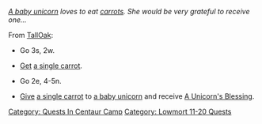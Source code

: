 *[A baby unicorn](Baby_Unicorn.md "wikilink") loves to eat
[carrots](Single_Carrot.md "wikilink"). She would be very grateful to
receive one...*

From [TallOak](TallOak.md "wikilink"):

-   Go 3s, 2w.

<!-- -->

-   [Get](Get.md "wikilink") [a single
    carrot](Single_Carrot.md "wikilink").

<!-- -->

-   Go 2e, 4-5n.

<!-- -->

-   [Give](Give.md "wikilink") [a single
    carrot](Single_Carrot.md "wikilink") to [a baby
    unicorn](Baby_Unicorn.md "wikilink") and receive [A Unicorn's
    Blessing](Unicorn's_Blessing.md "wikilink").

[Category: Quests In Centaur
Camp](Category:_Quests_In_Centaur_Camp "wikilink") [Category: Lowmort
11-20 Quests](Category:_Lowmort_11-20_Quests "wikilink")

